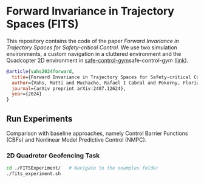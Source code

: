# Forward Invariance in Trajectory Spaces (FITS)
This repository contains the code of the paper *Forward Invariance in Trajectory Spaces for Safety-critical Control*.
We use two simulation environments, a custom navigation in a cluttered environment and the Quadcopter 2D environment in [safe-control-gym]([https://gym.openai.com](https://github.com/utiasDSL/safe-control-gym))safe-control-gym (<a href="[https://www.example.com/my great page](https://github.com/utiasDSL/safe-control-gym)">link</a>).

```bibtex
@article{vahs2024forward,
  title={Forward Invariance in Trajectory Spaces for Safety-critical Control},
  author={Vahs, Matti and Muchacho, Rafael I Cabral and Pokorny, Florian T and Tumova, Jana},
  journal={arXiv preprint arXiv:2407.12624},
  year={2024}
}
```

## Run Experiments

Comparison with baseline approaches, namely Control Barrier Functions (CBFs) and Nonlinear Model Predictive Control (NMPC).

### 2D Quadrotor Geofencing Task

```bash
cd ./FITSExperiment/   # Navigate to the examples folder
./fits_experiment.sh
```
